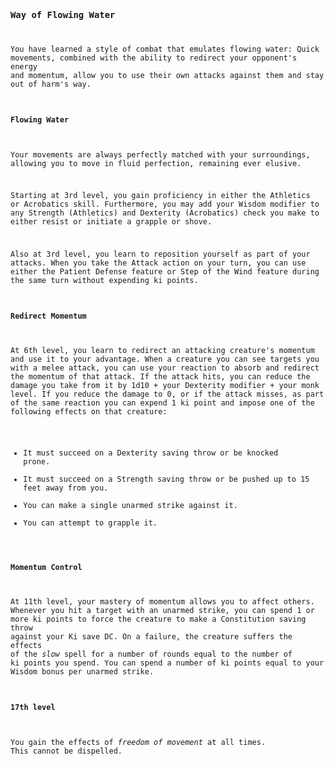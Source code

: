 <code><pre style="white-space: pre-wrap;"><style>
  .phb{ background : white;}
  .phb img{ display : none;}
  .phb hr+blockquote{background : white;}
</style>

<!--
Homebrewery links
- Share: http://homebrewery.naturalcrit.com/share/SkQUOB4s0G
- Edit: http://homebrewery.naturalcrit.com/edit/B14LOrViCf
-->

### Way of Flowing Water

You have learned a style of combat that emulates flowing water:  Quick movements, combined with the ability to redirect your opponent's energy and momentum, allow you to use their own attacks against them and stay out of harm's way.

#### Flowing Water

Your movements are always perfectly matched with your surroundings, allowing you to move in fluid perfection, remaining ever elusive.

Starting at 3rd level, you gain proficiency in either the Athletics or Acrobatics skill. Furthermore, you may add your Wisdom modifier to any Strength (Athletics) and Dexterity (Acrobatics) check you make to either resist or initiate a grapple or shove.

Also at 3rd level, you learn to reposition yourself as part of your attacks.  When you take the Attack action on your turn, you can use either the Patient Defense feature or Step of the Wind feature during the same turn without expending ki points.

#### Redirect Momentum

At 6th level, you learn to redirect an attacking creature's momentum and use it to your advantage.  When a creature you can see targets you with a melee attack, you can use your reaction to absorb and redirect the momentum of that attack.  If the attack hits, you can reduce the damage you take from it by 1d10 + your Dexterity modifier + your monk level.  If you reduce the damage to 0, or if the attack misses, as part of the same reaction you can expend 1 ki point and impose one of the following effects on that creature:

- It must succeed on a Dexterity saving throw or be knocked prone.
- It must succeed on a Strength saving throw or be pushed up to 15 feet away from you.
- You can make a single unarmed strike against it.
- You can attempt to grapple it.

#### Momentum Control

At 11th level, your mastery of momentum allows you to affect others.  Whenever you hit a target with an unarmed strike, you can spend 1 or more ki points to force the creature to make a Constitution saving throw against your Ki save DC. On a failure, the creature suffers the effects of the *slow* spell for a number of rounds equal to the number of ki points you spend.  You can spend a number of ki points equal to your Wisdom bonus per unarmed strike.

#### 17th level

You gain the effects of *freedom of movement* at all times.  This cannot be dispelled.



